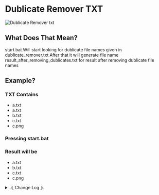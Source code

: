# Dublicate Remover TXT

![Dublicate Remover txt](https://github.com/oqyh/Useful-Batch-Files/assets/48490385/72507d9d-dcde-4f19-a15e-8b9d338051cd)

## What Does That Mean?
start.bat Will start looking for dublicate file names given in dublicate_remover.txt 
After that it will generate file name result_after_removing_dublicates.txt for result after removing dublicate file names


## Example?


### TXT Contains
 - a.txt
 - a.txt
 - b.txt
 - c.txt
 - c.png

### Pressing start.bat

### Result will be 
 - a.txt
 - b.txt
 - c.txt
 - c.png


<details> 
  <summary>.:[ Change Log ]:.</summary>
  
* (1.0.0)
  * Initial Release 
    
</details>
